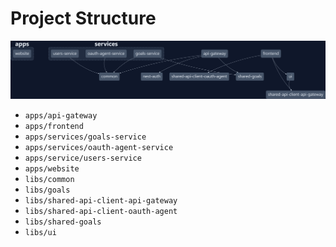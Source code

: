 # Project Structure

![Project Structure](img/project-structure.png)

- `apps/api-gateway`
- `apps/frontend`
- `apps/services/goals-service`
- `apps/services/oauth-agent-service`
- `apps/service/users-service`
- `apps/website`
- `libs/common`
- `libs/goals`
- `libs/shared-api-client-api-gateway`
- `libs/shared-api-client-oauth-agent`
- `libs/shared-goals`
- `libs/ui`
